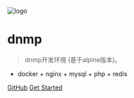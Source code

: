 ![logo](_media/icon.svg)

# dnmp

> dnmp开发环境 (基于alpine版本)。

- docker + nginx + mysql + php + redis

[GitHub](https://github.com/djw1028769140/dnmp.git)
[Get Started](/zh-cn/)